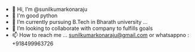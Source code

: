 - 👋 Hi, I’m @sunilkumarkonaraju
- 👀 I'm good python
- 🌱 I’m currently pursuing B.Tech in Bharath university ...
- 💞️ I’m looking to collaborate with company to fulfills goals
- 📫 How to reach me ... sunilkumarkonaraju@gmail.com or whatsappno : +918499963726

<!---
sunilkumarkonaraju/sunilkumarkonaraju is a ✨ special ✨ repository because its `README.md` (this file) appears on your GitHub profile.
You can click the Preview link to take a look at your changes.
--->
